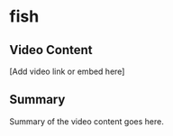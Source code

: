 # fish

## Video Content

[Add video link or embed here]

## Summary

Summary of the video content goes here.
